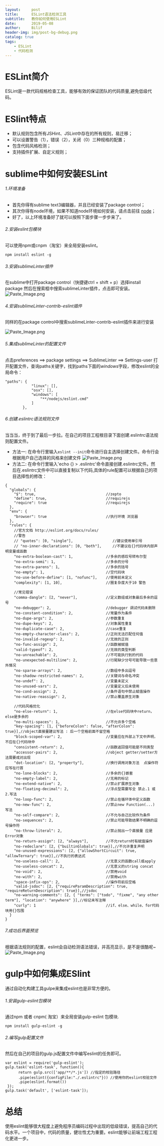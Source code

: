 ```yaml
---
layout:     post
title:      ESLint语法检测工具
subtitle:   教你如何使用ESLint
date:       2019-05-08
author:     Bilif
header-img: img/post-bg-debug.png
catalog: true
tags:
    - ESLint
    - 代码检测
---
```

# ESLint简介
 ESLint是一款代码规格检查工具，能够有效的保证团队的代码质量,避免低级代码。

# ESlint特点
* 默认规则包含所有JSHint、JSLint中存在的所有规则，易迁移；
* 可以设置警告（1），错误（2），关闭（0）三种规格的配置；
* 包含代码风格检测；
* 支持插件扩展、自定义规则；

# sublime中如何安装ESLint
######  1.环境准备
* 首先你得有sublime text3编辑器，并且已经安装了package control；
* 其次你得有node环境，如果不知道node环境如何安装，请点击前往 [node](http://blog.csdn.net/zhyh1986/article/details/39249655)；
* 好了，以上环境准备好了就可以按照下面步骤一步步来了。

######  2.安装eslint包模块
可以使用npm或cnpm（淘宝）来全局安装eslint。
```
npm install eslint -g
```
######  3.安装sublimeLinter插件
在sublime中打开package control（快捷键ctrl + shift + p）选择install package 然后在搜索框中搜索sublimeLinter插件，点击即可安装。
![Paste_Image.png](http://upload-images.jianshu.io/upload_images/4190280-8f7e583f8a9c2182.png?imageMogr2/auto-orient/strip%7CimageView2/2/w/1240)
######  4.安装sublimeLinter-contrib-eslint插件
同样的在package control中搜索sublimeLinter-contrib-eslint插件来进行安装

![Paste_Image.png](http://upload-images.jianshu.io/upload_images/4190280-8cdff41f8c548a83.png?imageMogr2/auto-orient/strip%7CimageView2/2/w/1240)
######  5.集成sublimeLinter的配置文件
点击preferences ==> package settings ==> SublimeLinter ==> Settings-user 打开配置文件，查询paths关键字，找到paths下面的*windows*字段，修改eslint的全局命令：
```
"paths": {
            "linux": [],
            "osx": [],
            "windows": [
                "**/nodejs/eslint.cmd"
            ]
        },
```
######  6.创建.eslintrc语法规则文件
当当当，终于到了最后一步拉。在自己的项目工程根目录下面创建.eslintrc语法规则配置文件。
* 方法一: 在命令行里输入`eslint --init`命令进行自主选择创建文件。命令行会根据用户自己选择的风格来创建文件
![Paste_Image.png](http://upload-images.jianshu.io/upload_images/4190280-5bdb8bb2b64b83b5.png?imageMogr2/auto-orient/strip%7CimageView2/2/w/1240)
* 方法二: 在命令行里输入'echo {} > .eslintrc'命令直接创建.eslintrc文件。然后在.eslintrc文件中可以直接复制以下代码,具体的rule配置可以根据自己的项目选择性的修改：
```
{
  "globals": {
    "$": true,                                //zepto
    "define": true,                           //requirejs
    "require": true                           //requirejs
  },
  "env": {
    "browser": true                           //执行环境 浏览器
  },
  "rules": {
    //官方文档 http://eslint.org/docs/rules/
    //警告
    // "quotes": [0, "single"],                  //建议使用单引号
    // "no-inner-declarations": [0, "both"],     //不建议在{}代码块内部声明变量或函数
    "no-extra-boolean-cast": 1,               //多余的感叹号转布尔型
    "no-extra-semi": 1,                       //多余的分号
    "no-extra-parens": 1,                     //多余的括号
    "no-empty": 1,                            //空代码块
    "no-use-before-define": [1, "nofunc"],    //使用前未定义
    "complexity": [1, 10],                    //圈复杂度大于10 警告

    //常见错误
    "comma-dangle": [2, "never"],             //定义数组或对象最后多余的逗号
    "no-debugger": 2,                         //debugger 调试代码未删除
    "no-constant-condition": 2,               //常量作为条件
    "no-dupe-args": 2,                        //参数重复
    "no-dupe-keys": 2,                        //对象属性重复
    "no-duplicate-case": 2,                   //case重复
    "no-empty-character-class": 2,            //正则无法匹配任何值
    "no-invalid-regexp": 2,                   //无效的正则
    "no-func-assign": 2,                      //函数被赋值
    "valid-typeof": 2,                        //无效的类型判断
    "no-unreachable": 2,                      //不可能执行到的代码
    "no-unexpected-multiline": 2,             //行尾缺少分号可能导致一些意外情况
    "no-sparse-arrays": 2,                    //数组中多出逗号
    "no-shadow-restricted-names": 2,          //关键词与命名冲突
    "no-undef": 2,                            //变量未定义
    "no-unused-vars": 2,                      //变量定义后未使用
    "no-cond-assign": 2,                      //条件语句中禁止赋值操作
    "no-native-reassign": 2,                  //禁止覆盖原生对象

    //代码风格优化
    "no-else-return": 1,                      //在else代码块中return，else是多余的
    "no-multi-spaces": 1,                     //不允许多个空格
    "key-spacing": [1, {"beforeColon": false, "afterColon": true}],//object直接量建议写法 : 后一个空格前面不留空格
    "block-scoped-var": 2,                    //变量应在外部上下文中声明，不应在{}代码块中
    "consistent-return": 2,                   //函数返回值可能是不同类型
    "accessor-pairs": 2,                      //object getter/setter方法需要成对出现
    "dot-location": [2, "property"],          //换行调用对象方法  点操作符应写在行首
    "no-lone-blocks": 2,                      //多余的{}嵌套
    "no-empty-label": 2,                      //无用的标记
    "no-extend-native": 2,                    //禁止扩展原生对象
    "no-floating-decimal": 2,                 //浮点型需要写全 禁止.1 或 2.写法
    "no-loop-func": 2,                        //禁止在循环体中定义函数
    "no-new-func": 2,                         //禁止new Function(...) 写法
    "no-self-compare": 2,                     //不允与自己比较作为条件
    "no-sequences": 2,                        //禁止可能导致结果不明确的逗号操作符
    "no-throw-literal": 2,                    //禁止抛出一个直接量 应是Error对象
    "no-return-assign": [2, "always"],        //不允return时有赋值操作
    "no-redeclare": [2, {"builtinGlobals": true}],//不允许重复声明
    "no-unused-expressions": [2, {"allowShortCircuit": true, "allowTernary": true}],//不执行的表达式
    "no-useless-call": 2,                     //无意义的函数call或apply
    "no-useless-concat": 2,                   //无意义的string concat
    "no-void": 2,                             //禁用void
    "no-with": 2,                             //禁用with
    "space-infix-ops": 2,                     //操作符前后空格
    "valid-jsdoc": [2, {"requireParamDescription": true, "requireReturnDescription": true}],//jsdoc
    "no-warning-comments": [2, { "terms": ["todo", "fixme", "any other term"], "location": "anywhere" }],//标记未写注释
    "curly": 1                                //if、else、while、for代码块用{}包围
  }
}
```
######  7.成功后界面预览
根据语法规则的配置，eslint会自动检测语法错误，并高亮显示，是不是很酷呢~
![Paste_Image.png](http://upload-images.jianshu.io/upload_images/4190280-e4da058dd1b91da6.png?imageMogr2/auto-orient/strip%7CimageView2/2/w/1240)
# gulp中如何集成ESlint
通过自动化构建工具gulpe来集成eslint也是非常方便的。
######  1.安装gulp-eslint包模块
通过npm 或者 cnpm( 淘宝）来全局安装gulp-eslint 包模块.
```
npm install gulp-eslint -g
```
######  2.编写gulp配置文件
然后在自己的项目的gulp.js配置文件中编写eslint的任务即可。
```
var eslint = require('gulp-eslint');
gulp.task('eslint-task', function(){
      return gulp.src(['app/**/*.js']) //指定的校验路径
      .pipe(eslint({configFile:"./.eslintrc"})) //使用你的eslint校验文件
      .pipe(eslint.format())
 });
gulp.task('default', ['eslint-task']);
```
# 总结
使用eslint能够很大程度上避免程序员编码过程中出现的低级错误，提高自己的代码水平。一个项目中，代码的质量，健壮性尤为重要。eslint能够让前端工程工程化更进一步。
